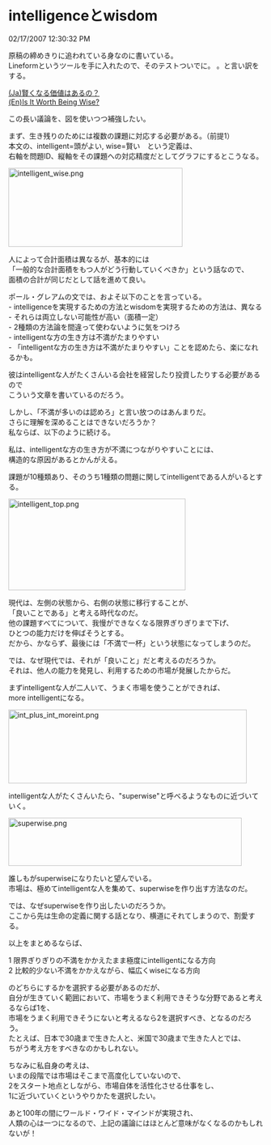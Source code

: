 intelligenceとwisdom
====
02/17/2007 12:30:32 PM


<p>原稿の締めきりに追われている身なのに書いている。<br />
Lineformというツールを手に入れたので、そのテストついでに。 。と言い訳をする。</p>

<p><a href="http://d.hatena.ne.jp/korompa/20070216">(Ja)賢くなる価値はあるの？</a><br />
<a href="http://www.paulgraham.com/wisdom.html">(En)Is It Worth Being Wise?</a></p>

<p>この長い議論を、図を使いつつ補強したい。</p>

<p>まず、生き残りのためには複数の課題に対応する必要がある。（前提1）<br />
本文の、intelligent=頭がよい, wise=賢い　という定義は、<br />
右軸を問題ID、縦軸をその課題への対応精度だとしてグラフにするとこうなる。</p>

<p><img alt="intelligent_wise.png" src="https://github.com/kengonakajima/blog/raw/master/articles/intelligent_wise.png" width="344" height="156" /></p>

<p>人によって合計面積は異なるが、基本的には<br />
「一般的な合計面積をもつ人がどう行動していくべきか」という話なので、<br />
面積の合計が同じだとして話を進めて良い。</p>

<p>ポール・グレアムの文では、およそ以下のことを言っている。<br />
- intelligenceを実現するための方法とwisdomを実現するための方法は、異なる<br />
- それらは両立しない可能性が高い（面積一定）<br />
- 2種類の方法論を間違って使わないように気をつけろ<br />
- intelligentな方の生き方は不満がたまりやすい<br />
- 「intelligentな方の生き方は不満がたまりやすい」ことを認めたら、楽になれるかも。</p>

<p>彼はintelligentな人がたくさんいる会社を経営したり投資したりする必要があるので<br />
こういう文章を書いているのだろう。</p>

<p>しかし、「不満が多いのは認めろ」と言い放つのはあんまりだ。<br />
さらに理解を深めることはできないだろうか？<br />
私ならば、以下のように続ける。</p>

<p>私は、intelligentな方の生き方が不満につながりやすいことには、<br />
構造的な原因があるとかんがえる。</p>

<p>課題が10種類あり、そのうち1種類の問題に関してintelligentである人がいるとする。</p>

<p><img alt="intelligent_top.png" src="https://github.com/kengonakajima/blog/raw/master/articles/intelligent_top.png" width="350" height="181" /></p>

<p>現代は、左側の状態から、右側の状態に移行することが、<br />
「良いことである」と考える時代なのだ。<br />
他の課題すべてについて、我慢ができなくなる限界ぎりぎりまで下げ、<br />
ひとつの能力だけを伸ばそうとする。<br />
だから、かならず、最後には「不満で一杯」という状態になってしまうのだ。</p>

<p>では、なぜ現代では、それが「良いこと」だと考えるのだろうか。<br />
それは、他人の能力を発見し、利用するための市場が発展したからだ。</p>

<p>まずintelligentな人が二人いて、うまく市場を使うことができれば、<br />
more intelligentになる。</p>

<p><img alt="int_plus_int_moreint.png" src="https://github.com/kengonakajima/blog/raw/master/articles/int_plus_int_moreint.png" width="471" height="146" /></p>

<p>intelligentな人がたくさんいたら、"superwise"と呼べるようなものに近づいていく。</p>

<p><img alt="superwise.png" src="https://github.com/kengonakajima/blog/raw/master/articles/superwise.png" width="461" height="95" /></p>

<p>誰しもがsuperwiseになりたいと望んでいる。<br />
市場は、極めてintelligentな人を集めて、superwiseを作り出す方法なのだ。</p>

<p>では、なぜsuperwiseを作り出したいのだろうか。<br />
ここから先は生命の定義に関する話となり、横道にそれてしまうので、割愛する。</p>

<p>以上をまとめるならば、</p>

<p>1 限界ぎりぎりの不満をかかえたまま極度にintelligentになる方向<br />
2 比較的少ない不満をかかえながら、幅広くwiseになる方向</p>

<p>のどちらにするかを選択する必要があるのだが、<br />
自分が生きていく範囲において、市場をうまく利用できそうな分野であると考えるならば1を、<br />
市場をうまく利用できそうにないと考えるなら2を選択すべき、となるのだろう。<br />
たとえば、日本で30歳まで生きた人と、米国で30歳まで生きた人とでは、<br />
ちがう考え方をすべきなのかもしれない。</p>

<p>ちなみに私自身の考えは、<br />
いまの段階では市場はそこまで高度化していないので、<br />
2をスタート地点としながら、市場自体を活性化させる仕事をし、<br />
1に近づいていくというやりかたを選択したい。</p>

<p>あと100年の間にワールド・ワイド・マインドが実現され、<br />
人類の心は一つになるので、上記の議論にはほとんど意味がなくなるのかもしれないが！</p>
